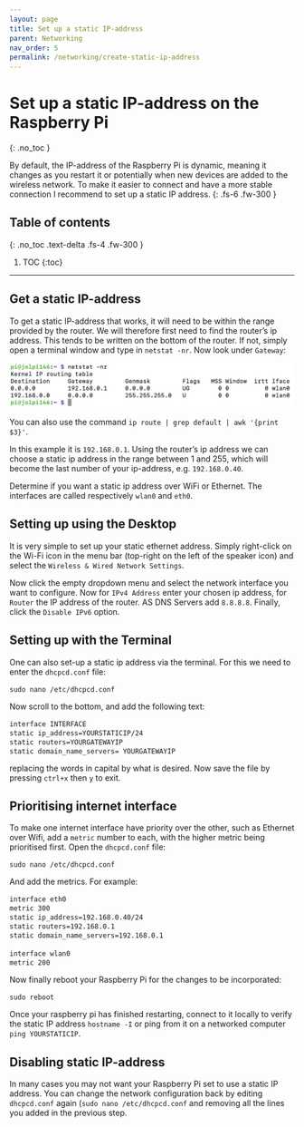 ```yaml
---
layout: page
title: Set up a static IP-address
parent: Networking
nav_order: 5
permalink: /networking/create-static-ip-address
---
```


# Set up a static IP-address on the Raspberry Pi
{: .no_toc }

By default, the IP-address of the Raspberry Pi is dynamic, meaning it changes as you restart it or potentially when new devices are added to the wireless network. To make it easier to connect and have a more stable connection I recommend to set up a static IP address.
{: .fs-6 .fw-300 }

## Table of contents
{: .no_toc .text-delta .fs-4 .fw-300 }

1. TOC
{:toc}
---

## Get a static IP-address
To get a static IP-address that works, it will need to be within the range provided by the router. We will therefore first need to find the router’s ip address. This tends to be written on the bottom of the router. If not, simply open a terminal window and type in `netstat -nr`.  Now look under `Gateway`:

[![internet gateway](/assets/images/internet-gateway.jpg?style=centerimgmed)](/assets/images/internet-gateway.jpg)

You can also use the command `ip route | grep default | awk '{print $3}'`.

In this example it is `192.168.0.1`. Using the router’s ip address we can choose a static ip address in the range between 1 and 255, which will become the last number of your ip-address, e.g. `192.168.0.40`.

Determine if you want a static ip address over WiFi or Ethernet. The interfaces are called respectively `wlan0` and `eth0`.

## Setting up using the Desktop
It is very simple to set up your static ethernet address. Simply right-click on the Wi-Fi icon in the menu bar (top-right on the left of the speaker icon) and select the `Wireless & Wired Network Settings`.

Now click the empty dropdown menu and select the network interface you want to configure. Now for `IPv4 Address` enter your chosen ip address, for `Router` the IP address of the router. AS DNS Servers add `8.8.8.8`. Finally, click the `Disable IPv6` option.

## Setting up with the Terminal
One can also set-up a static ip address via the terminal. For this we need to enter the `dhcpcd.conf` file:

```
sudo nano /etc/dhcpcd.conf
```

Now scroll to the bottom, and add the following text:

```
interface INTERFACE
static ip_address=YOURSTATICIP/24
static routers=YOURGATEWAYIP
static domain_name_servers= YOURGATEWAYIP
```

replacing the words in capital by what is desired. Now save the file by pressing `ctrl+x` then `y` to exit.

## Prioritising internet interface

To make one internet interface have priority over the other, such as Ethernet over Wifi, add a `metric` number to each, with the higher metric being prioritised first. Open the `dhcpcd.conf` file:

```
sudo nano /etc/dhcpcd.conf
```

And add the metrics. For example:

```
interface eth0
metric 300
static ip_address=192.168.0.40/24
static routers=192.168.0.1
static domain_name_servers=192.168.0.1

interface wlan0
metric 200
```

Now finally reboot your Raspberry Pi for the changes to be incorporated:

```
sudo reboot
```

Once your raspberry pi has finished restarting, connect to it locally to verify the static IP address `hostname -I` or ping from it on a networked computer `ping YOURSTATICIP`.

## Disabling static IP-address
In many cases you may not want your Raspberry Pi set to use a static IP address. You can change the network configuration back by editing `dhcpcd.conf` again (`sudo nano /etc/dhcpcd.conf` and removing all the lines you added in the previous step.
